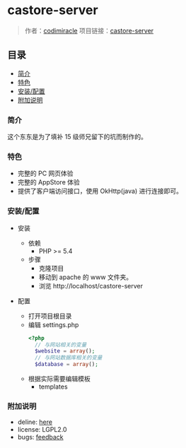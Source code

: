 # castore-server
>作者：[codimiracle](https://github.com/codimiracle)
>项目链接：[castore-server](https://github.com/codimiracle/castore-server)
## 目录
- [简介](#简介)
- [特色](#特色)
- [安装/配置](#安装配置)
- [附加说明](#附加说明)

### 简介
这个东东是为了填补 15 级师兄留下的坑而制作的。
### 特色
- 完整的 PC 网页体验
- 完整的 AppStore 体验
- 提供了客户端访问接口，使用 OkHttp(java) 进行连接即可。
### 安装/配置
- 安装
    - 依赖
        - PHP >= 5.4
    - 步骤
        - 克隆项目
        - 移动到 apache 的 www 文件夹。
        - 浏览 http://localhost/castore-server
    
- 配置
    - 打开项目根目录
    - 编辑 settings.php
        ```php
        <?php
          // 与网站相关的变量
          $website = array();
          // 与网站数据库相关的变量
          $database = array();
        ```
    - 根据实际需要编辑模板
        - templates
### 附加说明
- deline: [here](https://github.com/codimiracle/deline)
- license: LGPL2.0
- bugs: [feedback](mailto:Codimiracle@outlook.com)
